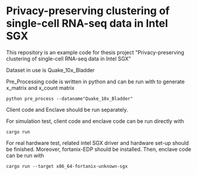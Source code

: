 # Privacy-preserving clustering of single-cell RNA-seq data in Intel SGX

This repository is an example code for thesis project "Privacy-preserving clustering of single-cell RNA-seq data in Intel SGX"

Dataset in use is Quake_10x_Bladder

Pre_Processing code is written in python and can be run with to generate x_matrix and x_count matrix
```
python pre_process --dataname"Quake_10x_Bladder" 
```
Client code and Enclave should be run separately.

For simulation test, client code and enclave code can be run directly with 
```
cargo run
```
For real hardware test, related intel SGX driver and hardware set-up should be finished. Moreover, fortanix-EDP should be installed. Then, enclave code can be run with 
```
cargo run --target x86_64-fortanix-unknown-sgx
```
